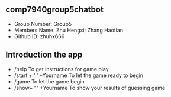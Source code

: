 ## comp7940group5chatbot

- Group Number: Group5
- Members Name: Zhu Hengxi; Zhang Haotian
- Github ID: zhuhx666

## Introduction the app
- /help To get instructions for game play
- /start + ‘ ‘ +Yourname  To let the game ready to begin
- /game   To let the game begin
- /show+ ‘ ‘ +Yourname   To show your results of guessing game
